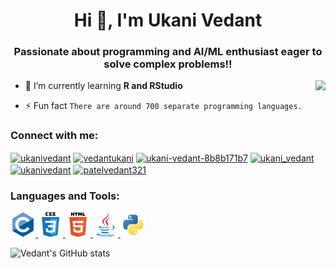 <h1 align="center">Hi 👋, I'm Ukani Vedant</h1> 
<h3 align="center">Passionate about programming and AI/ML enthusiast eager to solve complex problems!!</h3><img align="right" src="https://komarev.com/ghpvc/?username=ukanivedant&color=brightgreen" />


- 🌱 I’m currently learning **R and RStudio**

- ⚡ Fun fact ` There are around 700 separate programming languages. `

<h3 align="left">Connect with me:</h3>
<p align="left">
<a href="https://dev.to/ukanivedant" target="blank"><img align="center" src="https://raw.githubusercontent.com/rahuldkjain/github-profile-readme-generator/master/src/images/icons/Social/devto.svg" alt="ukanivedant" height="30" width="40" /></a>
<a href="https://twitter.com/vedantukani" target="blank"><img align="center" src="https://raw.githubusercontent.com/rahuldkjain/github-profile-readme-generator/master/src/images/icons/Social/twitter.svg" alt="vedantukani" height="30" width="40" /></a>
<a href="https://linkedin.com/in/ukani-vedant-8b8b171b7" target="blank"><img align="center" src="https://raw.githubusercontent.com/rahuldkjain/github-profile-readme-generator/master/src/images/icons/Social/linked-in-alt.svg" alt="ukani-vedant-8b8b171b7" height="30" width="40" /></a>
<a href="https://instagram.com/ukani_vedant" target="blank"><img align="center" src="https://raw.githubusercontent.com/rahuldkjain/github-profile-readme-generator/master/src/images/icons/Social/instagram.svg" alt="ukani_vedant" height="30" width="40" /></a>
<a href="https://www.codechef.com/users/ukanivedant" target="blank"><img align="center" src="https://cdn.jsdelivr.net/npm/simple-icons@3.1.0/icons/codechef.svg" alt="ukanivedant" height="30" width="40" /></a>
<a href="https://www.hackerrank.com/patelvedant321" target="blank"><img align="center" src="https://raw.githubusercontent.com/rahuldkjain/github-profile-readme-generator/master/src/images/icons/Social/hackerrank.svg" alt="patelvedant321" height="30" width="40" /></a>
</p>

<h3 align="left">Languages and Tools:</h3>
<p align="left"> 
  <a href="https://www.cprogramming.com/" target="_blank" rel="noreferrer"> <img src="https://raw.githubusercontent.com/devicons/devicon/master/icons/c/c-original.svg" alt="c" width="40" height="40"/> </a> 
  <a href="https://www.w3schools.com/css/" target="_blank" rel="noreferrer"> <img src="https://raw.githubusercontent.com/devicons/devicon/master/icons/css3/css3-original-wordmark.svg" alt="css3" width="40" height="40"/> </a> <a href="https://www.w3.org/html/" target="_blank" rel="noreferrer"> <img src="https://raw.githubusercontent.com/devicons/devicon/master/icons/html5/html5-original-wordmark.svg" alt="html5" width="40" height="40"/> </a> 
  <a href="https://www.java.com" target="_blank" rel="noreferrer"> <img src="https://raw.githubusercontent.com/devicons/devicon/master/icons/java/java-original.svg" alt="java" width="40" height="40"/> </a> 
  <a href="https://www.python.org" target="_blank" rel="noreferrer"> <img src="https://raw.githubusercontent.com/devicons/devicon/master/icons/python/python-original.svg" alt="python" width="40" height="40"/> </a> </p>

![Vedant's GitHub stats](https://github-readme-stats.vercel.app/api?username=ukanivedant&theme=graywhite&show_icons=true)
